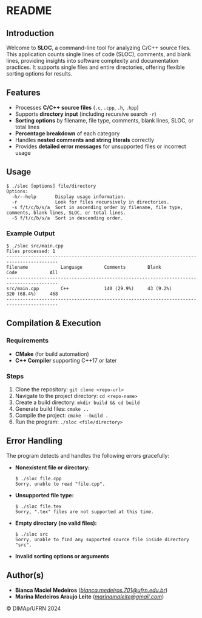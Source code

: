 # README

## Introduction

Welcome to **SLOC**, a command-line tool for analyzing C/C++ source files. This application counts single lines of code (SLOC), comments, and blank lines, providing insights into software complexity and documentation practices. It supports single files and entire directories, offering flexible sorting options for results.

## Features
- Processes **C/C++ source files** (`.c`, `.cpp`, `.h`, `.hpp`)
- Supports **directory input** (including recursive search `-r`)
- **Sorting options** by filename, file type, comments, blank lines, SLOC, or total lines
- **Percentage breakdown** of each category
- Handles **nested comments and string literals** correctly
- Provides **detailed error messages** for unsupported files or incorrect usage

## Usage
```
$ ./sloc [options] file/directory
Options:
  -h/--help       Display usage information.
  -r              Look for files recursively in directories.
  -s f/t/c/b/s/a  Sort in ascending order by filename, file type, comments, blank lines, SLOC, or total lines.
  -S f/t/c/b/s/a  Sort in descending order.
```

### Example Output
```
$ ./sloc src/main.cpp
Files processed: 1
-----------------------------------------------------------------------------------------
Filename            Language        Comments        Blank           Code            All
-----------------------------------------------------------------------------------------
src/main.cpp        C++             140 (29.9%)     43 (9.2%)       320 (68.4%)     468
-----------------------------------------------------------------------------------------
```

## Compilation & Execution

### Requirements
- **CMake** (for build automation)
- **C++ Compiler** supporting C++17 or later

### Steps
1. Clone the repository: `git clone <repo-url>`
2. Navigate to the project directory: `cd <repo-name>`
3. Create a build directory: `mkdir build && cd build`
4. Generate build files: `cmake ..`
5. Compile the project: `cmake --build .`
6. Run the program: `./sloc <file/directory>`

## Error Handling
The program detects and handles the following errors gracefully:
- **Nonexistent file or directory:**
  ```
  $ ./sloc file.cpp
  Sorry, unable to read "file.cpp".
  ```
- **Unsupported file type:**
  ```
  $ ./sloc file.tex
  Sorry, ".tex" files are not supported at this time.
  ```
- **Empty directory (no valid files):**
  ```
  $ ./sloc src
  Sorry, unable to find any supported source file inside directory "src".
  ```
- **Invalid sorting options or arguments**

## Author(s)
- **Bianca Maciel Medeiros** (*bianca.medeiros.701@ufrn.edu.br*)
- **Marina Medeiros Araujo Leite** (*marinamaleite@gmail.com*)

&copy; DIMAp/UFRN 2024

